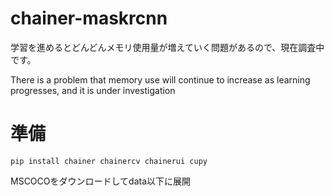 # chainer-maskrcnn

学習を進めるとどんどんメモリ使用量が増えていく問題があるので、現在調査中です。

There is a problem that memory use will continue to increase as learning progresses, and it is under investigation

# 準備

```
pip install chainer chainercv chainerui cupy
```

MSCOCOをダウンロードしてdata以下に展開
